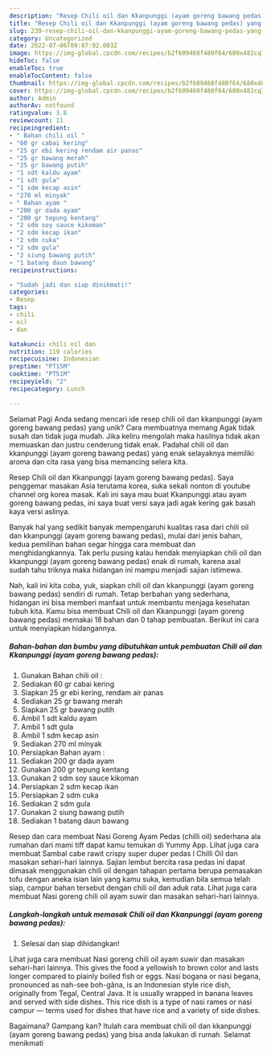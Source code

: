 ```yaml
---
description: "Resep Chili oil dan Kkanpunggi (ayam goreng bawang pedas) yang Enak, Lezat"
title: "Resep Chili oil dan Kkanpunggi (ayam goreng bawang pedas) yang Enak, Lezat"
slug: 239-resep-chili-oil-dan-kkanpunggi-ayam-goreng-bawang-pedas-yang-enak-lezat
category: Uncategorized
date: 2022-07-06T09:07:02.003Z
image: https://img-global.cpcdn.com/recipes/b2f609468f480f64/680x482cq70/chili-oil-dan-kkanpunggi-ayam-goreng-bawang-pedas-foto-resep-utama.jpg
hideToc: false
enableToc: true
enableTocContent: false
thumbnail: https://img-global.cpcdn.com/recipes/b2f609468f480f64/680x482cq70/chili-oil-dan-kkanpunggi-ayam-goreng-bawang-pedas-foto-resep-utama.jpg
cover: https://img-global.cpcdn.com/recipes/b2f609468f480f64/680x482cq70/chili-oil-dan-kkanpunggi-ayam-goreng-bawang-pedas-foto-resep-utama.jpg
author: Admin
authorAv: notfound
ratingvalue: 3.8
reviewcount: 11
recipeingredient:
- " Bahan chili oil "
- "60 gr cabai kering"
- "25 gr ebi kering rendam air panas"
- "25 gr bawang merah"
- "25 gr bawang putih"
- "1 sdt kaldu ayam"
- "1 sdt gula"
- "1 sdm kecap asin"
- "270 ml minyak"
- " Bahan ayam "
- "200 gr dada ayam"
- "200 gr tepung kentang"
- "2 sdm soy sauce kikoman"
- "2 sdm kecap ikan"
- "2 sdm cuka"
- "2 sdm gula"
- "2 siung bawang putih"
- "1 batang daun bawang"
recipeinstructions:

- "Sudah jadi dan siap dinikmati!"
categories:
- Resep
tags:
- chili
- oil
- dan

katakunci: chili oil dan 
nutrition: 119 calories
recipecuisine: Indonesian
preptime: "PT15M"
cooktime: "PT51M"
recipeyield: "2"
recipecategory: Lunch

---
```



Selamat Pagi Anda sedang mencari ide resep chili oil dan kkanpunggi (ayam goreng bawang pedas) yang unik? Cara membuatnya memang Agak tidak susah dan tidak juga mudah. Jika keliru mengolah maka hasilnya tidak akan memuaskan dan justru cenderung tidak enak. Padahal chili oil dan kkanpunggi (ayam goreng bawang pedas) yang enak selayaknya memiliki aroma dan cita rasa yang bisa memancing selera kita.


Resep Chili oil dan Kkanpunggi (ayam goreng bawang pedas). Saya penggemar masakan Asia terutama korea, suka sekali nonton di youtube channel org korea masak. Kali ini saya mau buat Kkanpunggi atau ayam goreng bawang pedas, ini saya buat versi saya jadi agak kering gak basah kaya versi aslinya.

Banyak hal yang sedikit banyak mempengaruhi kualitas rasa dari chili oil dan kkanpunggi (ayam goreng bawang pedas), mulai dari jenis bahan, kedua pemilihan bahan segar hingga cara membuat dan menghidangkannya. Tak perlu pusing kalau hendak menyiapkan chili oil dan kkanpunggi (ayam goreng bawang pedas) enak di rumah, karena asal sudah tahu triknya maka hidangan ini mampu menjadi sajian istimewa.


Nah, kali ini kita coba, yuk, siapkan chili oil dan kkanpunggi (ayam goreng bawang pedas) sendiri di rumah. Tetap berbahan yang sederhana, hidangan ini bisa memberi manfaat untuk membantu menjaga kesehatan tubuh kita. Kamu bisa membuat Chili oil dan Kkanpunggi (ayam goreng bawang pedas) memakai 18 bahan dan 0 tahap pembuatan. Berikut ini cara untuk menyiapkan hidangannya.

<!--inarticleads1-->

##### Bahan-bahan dan bumbu yang dibutuhkan untuk pembuatan Chili oil dan Kkanpunggi (ayam goreng bawang pedas):

1. Gunakan  Bahan chili oil :
1. Sediakan 60 gr cabai kering
1. Siapkan 25 gr ebi kering, rendam air panas
1. Sediakan 25 gr bawang merah
1. Siapkan 25 gr bawang putih
1. Ambil 1 sdt kaldu ayam
1. Ambil 1 sdt gula
1. Ambil 1 sdm kecap asin
1. Sediakan 270 ml minyak
1. Persiapkan  Bahan ayam :
1. Sediakan 200 gr dada ayam
1. Gunakan 200 gr tepung kentang
1. Gunakan 2 sdm soy sauce kikoman
1. Persiapkan 2 sdm kecap ikan
1. Persiapkan 2 sdm cuka
1. Sediakan 2 sdm gula
1. Gunakan 2 siung bawang putih
1. Sediakan 1 batang daun bawang


Resep dan cara membuat Nasi Goreng Ayam Pedas (chilli oil) sederhana ala rumahan dari mami tiff dapat kamu temukan di Yummy App. Lihat juga cara membuat Sambal cabe rawit crispy super duper pedas l Chilli Oil dan masakan sehari-hari lainnya. Sajian lembut bercita rasa pedas ini dapat dimasak menggunakan chili oil dengan tahapan pertama berupa pemasakan tofu dengan aneka isian lain yang kamu suka, kemudian bila semua telah siap, campur bahan tersebut dengan chili oil dan aduk rata. Lihat juga cara membuat Nasi goreng chili oil ayam suwir dan masakan sehari-hari lainnya. 

<!--inarticleads2-->

##### Langkah-langkah untuk memasak Chili oil dan Kkanpunggi (ayam goreng bawang pedas):


1. Selesai dan siap dihidangkan!

Lihat juga cara membuat Nasi goreng chili oil ayam suwir dan masakan sehari-hari lainnya. This gives the food a yellowish to brown color and lasts longer compared to plainly boiled fish or eggs. Nasi bogana or nasi begana, pronounced as nah-see boh-gâna, is an Indonesian style rice dish, originally from Tegal, Central Java. It is usually wrapped in banana leaves and served with side dishes. This rice dish is a type of nasi rames or nasi campur — terms used for dishes that have rice and a variety of side dishes. 

Bagaimana? Gampang kan? Itulah cara membuat chili oil dan kkanpunggi (ayam goreng bawang pedas) yang bisa anda lakukan di rumah. Selamat menikmati
